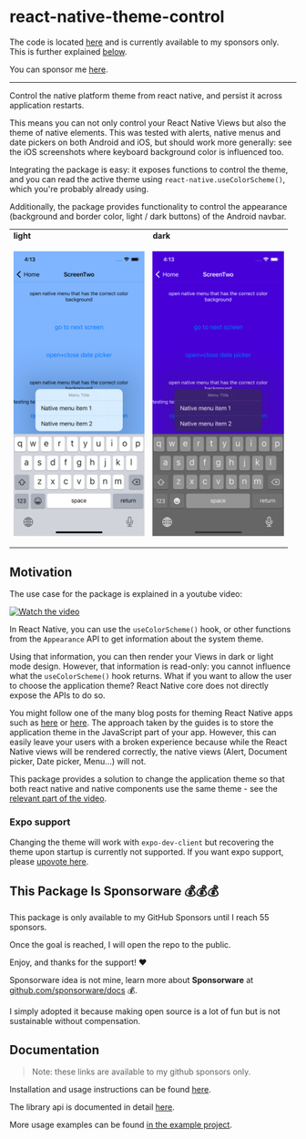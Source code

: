 # react-native-theme-control

The code is located [here](https://github.com/vonovak-org/react-native-theme-control) and is currently available to my sponsors only. This is further explained [below](README.md#this-package-is-sponsorware-).

You can sponsor me [here](https://github.com/sponsors/vonovak).
___

Control the native platform theme from react native, and persist it across application restarts.

This means you can not only control your React Native Views but also the theme of native elements. This was tested with alerts, native menus and date pickers on both Android and iOS, but should work more generally: see the iOS screenshots where keyboard background color is influenced too.

Integrating the package is easy: it exposes functions to control the theme, and you can read the active theme using `react-native.useColorScheme()`, which you're probably already using.

Additionally, the package provides functionality to control the appearance (background and border color, light / dark buttons) of the Android navbar.

<table>
  <tr><td><strong>light</strong></td><td><strong>dark</strong></td></tr>
  <tr>
    <td><p align="center"><img src="/img/light_mode.png" height="500"></p></td>
    <td><p align="center"><img src="/img/dark_mode.png" height="500"></p></td>
  </tr>
</table>

## Motivation

The use case for the package is explained in a youtube video:

[![Watch the video](https://img.youtube.com/vi/NNYQj_T0Sf8/sddefault.jpg)](https://youtu.be/NNYQj_T0Sf8)


In React Native, you can use the `useColorScheme()` hook, or other functions from the `Appearance` API to get information about the system theme.

Using that information, you can then render your Views in dark or light mode design. However, that information is read-only: you cannot influence what the `useColorScheme()` hook returns. What if you want to allow the user to choose the application theme? React Native core does not directly expose the APIs to do so.

You might follow one of the many blog posts for theming React Native apps such as [here](https://blog.logrocket.com/comprehensive-guide-dark-mode-react-native/#dark-mode-react-native-using-context-api) or [here](https://medium.com/@ratebseirawan/react-native-dark-mode-done-right-13f83b39a4ca). The approach taken by the guides is to store the application theme in the JavaScript part of your app. However, this can easily leave your users with a broken experience because while the React Native views will be rendered correctly, the native views (Alert, Document picker, Date picker, Menu...) will not.

This package provides a solution to change the application theme so that both react native and native components use the same theme - see the [relevant part of the video](https://youtu.be/NNYQj_T0Sf8?t=73).

### Expo support

Changing the theme will work with `expo-dev-client` but recovering the theme upon startup is currently not supported. If you want expo support, please [upovote here](https://github.com/vonovak/react-native-theme-control/issues/1).


## This Package Is Sponsorware 💰💰💰

This package is only available to my GitHub Sponsors until I reach 55 sponsors.

Once the goal is reached, I will open the repo to the public.

Enjoy, and thanks for the support! ❤️

Sponsorware idea is not mine, learn more about **Sponsorware** at [github.com/sponsorware/docs](https://github.com/sponsorware/docs) 💰.

I simply adopted it because making open source is a lot of fun but is not sustainable without compensation.

## Documentation

> Note: these links are available to my github sponsors only.

Installation and usage instructions can be found [here](https://github.com/vonovak-org/react-native-theme-control/tree/main/docs/install.md).

The library api is documented in detail [here](https://github.com/vonovak-org/react-native-theme-control/tree/main/docs/readme-internal.md).

More usage examples can be found [in the example project](https://github.com/vonovak-org/react-native-theme-control).
